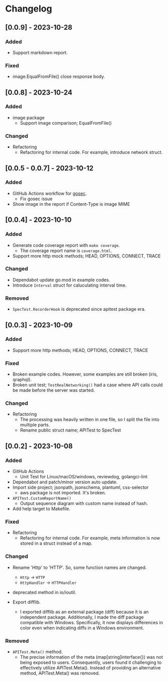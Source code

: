 # Changelog

## [0.0.9] - 2023-10-28
### Added
- Support markdown report.
### Fixed
- image.EqualFromFile() close response body.

## [0.0.8] - 2023-10-24
### Added
- image package
  - Support image comparison; EqualFromFile()
### Changed
- Refactoring
  - Refactoring for internal code. For example, introduce network struct.

## [0.0.5 - 0.0.7] - 2023-10-12
### Added
- GitHub Actions workflow for [gosec](https://github.com/securego/gosec).
  - Fix gosec issue
- Show image in the report if Content-Type is image MIME

## [0.0.4] - 2023-10-10
### Added
- Generate code coverage report with `make coverage`. 
  - The coverage report name is `coverage.html`.
- Support more http mock methods; HEAD, OPTIONS, CONNECT, TRACE

### Changed
- Dependabot update go.mod in example codes.
- Introduce `Interval` struct for caluculating interval time.

### Removed
- `SpecTest.RecorderHook` is deprecated since apitest package era.

## [0.0.3] - 2023-10-09
### Added
- Support more http methods; HEAD, OPTIONS, CONNECT, TRACE

### Fixed
- Broken example codes. However, some examples are still broken (iris, qraphql).
- Broken unit test; `TestRealNetworking()` had a case where API calls could be made before the server was started.

### Changed
- Refactoring
  - The processing was heavily written in one file, so I split the file into multiple parts.
  - Rename public struct name; APITest to SpecTest

## [0.0.2] - 2023-10-08

### Added
- GitHub Actions
  - Unit Test for Linux/macOS/windows, reviewdog, golangci-lint
- Dependabot and patch/minor version auto update.
- Import side project; jsonpath, jsonschema, plantuml, css-selector
  - aws package is not imported. It's broken.
- `APITest.CustomReportName()`
  - Output sequence diagram with custom name instead of hash.
- Add help target to Makefile.

### Fixed
- Refactoring
  - Refactoring for internal code. For example, meta information is now stored in a struct instead of a map.

### Changed
- Rename 'Http' to 'HTTP'. So, some function names are changed.
  - `Http` -> `HTTP`
  - `HttpHandler` -> `HTTPHandler`
- deprecated method in io/ioutil.

- Export difflib. 
  - I exported difflib as an external package (diff) because it is an independent package. Additionally, I made the diff package compatible with Windows. Specifically, it now displays differences in color even when indicating diffs in a Windows environment.

### Removed
- `APITest.Meta()` method.
  - The precise information of the meta (map[string]interface{}) was not being exposed to users. Consequently, users found it challenging to effectively utilize APITest.Meta(). Instead of providing an alternative method, APITest.Meta() was removed.
